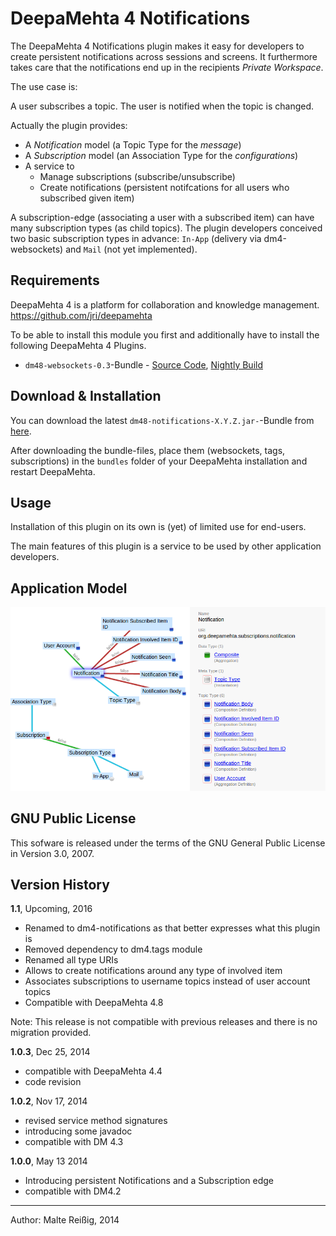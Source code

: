 
# DeepaMehta 4 Notifications

The DeepaMehta 4 Notifications plugin makes it easy for developers to create persistent notifications across sessions and screens. It furthermore takes care that the notifications end up in the recipients _Private Workspace_.

The use case is:

A user subscribes a topic.
The user is notified when the topic is changed.  

Actually the plugin provides:
*   A *Notification* model (a Topic Type for the _message_)
*   A *Subscription* model (an Association Type for the _configurations_)
*   A service to
    *    Manage subscriptions (subscribe/unsubscribe)
    *    Create notifications (persistent notifcations for all users who subscribed given item)

A subscription-edge (associating a user with a subscribed item) can have many subscription types (as child topics). The plugin developers conceived two basic subscription types in advance: `In-App` (delivery via dm4-websockets) and `Mail` (not yet implemented).

## Requirements

DeepaMehta 4 is a platform for collaboration and knowledge management.
https://github.com/jri/deepamehta

To be able to install this module you first and additionally have to install the following DeepaMehta 4 Plugins.

* `dm48-websockets-0.3`-Bundle - [Source Code](https://github.com/jri/dm4-websockets), [Nightly Build](http://download.deepamehta.de/nightly/)

## Download & Installation

You can download the latest `dm48-notifications-X.Y.Z.jar-`-Bundle from [here](http://download.deepamehta.de/nightly/).

After downloading the bundle-files, place them (websockets, tags, subscriptions) in the `bundles` folder of your DeepaMehta installation and restart DeepaMehta.

## Usage 

Installation of this plugin on its own is (yet) of limited use for end-users.

The main features of this plugin is a service to be used by other application developers.

## Application Model

![Screenshot of Notification Model in DM, Selected TopicType Notification](/notification_model_doc.png)

## GNU Public License

This sofware is released under the terms of the GNU General Public License in Version 3.0, 2007.

## Version History

**1.1**, Upcoming, 2016

* Renamed to dm4-notifications as that better expresses what this plugin is
* Removed dependency to dm4.tags module
* Renamed all type URIs
* Allows to create notifications around any type of involved item
* Associates subscriptions to username topics instead of user account topics
* Compatible with DeepaMehta 4.8

Note: This release is not compatible with previous releases and there is no migration provided.

**1.0.3**, Dec 25, 2014

- compatible with DeepaMehta 4.4
- code revision

**1.0.2**, Nov 17, 2014
- revised service method signatures
- introducing some javadoc
- compatible with DM 4.3

**1.0.0**, May 13 2014
- Introducing persistent Notifications and a Subscription edge
- compatible with DM4.2

--------------------------
Author: Malte Reißig, 2014

